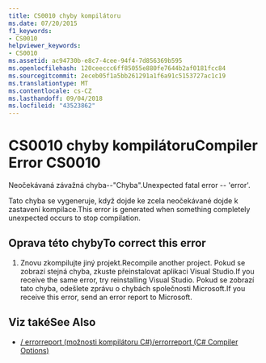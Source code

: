 ```yaml
---
title: CS0010 chyby kompilátoru
ms.date: 07/20/2015
f1_keywords:
- CS0010
helpviewer_keywords:
- CS0010
ms.assetid: ac94730b-e8c7-4cee-94f4-7d856369b595
ms.openlocfilehash: 120ceeccc6ff85055e880fe7644b2af0181fcc84
ms.sourcegitcommit: 2eceb05f1a5bb261291a1f6a91c5153727ac1c19
ms.translationtype: MT
ms.contentlocale: cs-CZ
ms.lasthandoff: 09/04/2018
ms.locfileid: "43523862"
---
```

# <a name="compiler-error-cs0010"></a><span data-ttu-id="4bd99-102">CS0010 chyby kompilátoru</span><span class="sxs-lookup"><span data-stu-id="4bd99-102">Compiler Error CS0010</span></span>
<span data-ttu-id="4bd99-103">Neočekávaná závažná chyba--"Chyba".</span><span class="sxs-lookup"><span data-stu-id="4bd99-103">Unexpected fatal error -- 'error'.</span></span>  
  
 <span data-ttu-id="4bd99-104">Tato chyba se vygeneruje, když dojde ke zcela neočekávané dojde k zastavení kompilace.</span><span class="sxs-lookup"><span data-stu-id="4bd99-104">This error is generated when something completely unexpected occurs to stop compilation.</span></span>  
  
## <a name="to-correct-this-error"></a><span data-ttu-id="4bd99-105">Oprava této chyby</span><span class="sxs-lookup"><span data-stu-id="4bd99-105">To correct this error</span></span>  
  
1.  <span data-ttu-id="4bd99-106">Znovu zkompilujte jiný projekt.</span><span class="sxs-lookup"><span data-stu-id="4bd99-106">Recompile another project.</span></span> <span data-ttu-id="4bd99-107">Pokud se zobrazí stejná chyba, zkuste přeinstalovat aplikaci Visual Studio.</span><span class="sxs-lookup"><span data-stu-id="4bd99-107">If you receive the same error, try reinstalling Visual Studio.</span></span> <span data-ttu-id="4bd99-108">Pokud se zobrazí tato chyba, odešlete zprávu o chybách společnosti Microsoft.</span><span class="sxs-lookup"><span data-stu-id="4bd99-108">If you receive this error, send an error report to Microsoft.</span></span>  
  
## <a name="see-also"></a><span data-ttu-id="4bd99-109">Viz také</span><span class="sxs-lookup"><span data-stu-id="4bd99-109">See Also</span></span>  

- [<span data-ttu-id="4bd99-110">/ errorreport (možnosti kompilátoru C#)</span><span class="sxs-lookup"><span data-stu-id="4bd99-110">/errorreport (C# Compiler Options)</span></span>](../../csharp/language-reference/compiler-options/errorreport-compiler-option.md)
